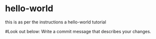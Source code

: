 # hello-world
this is as per the instructions a hello-world tutorial

#Look out below:
 Write a commit message that describes your changes.
  
